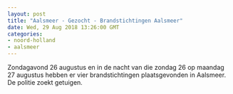 ```yaml
---
layout: post
title: "Aalsmeer - Gezocht - Brandstichtingen Aalsmeer"
date: Wed, 29 Aug 2018 13:26:00 GMT
categories: 
- noord-holland 
- aalsmeer 
---
```


Zondagavond 26 augustus en in de nacht van die zondag 26 op maandag 27 augustus hebben er vier brandstichtingen plaatsgevonden in Aalsmeer. De politie zoekt getuigen.
